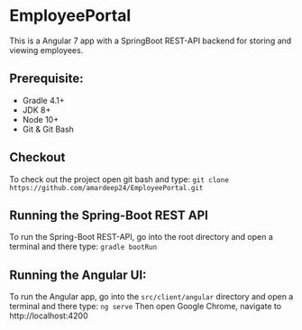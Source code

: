 # EmployeePortal
This is a Angular 7 app with a SpringBoot REST-API backend for storing and viewing employees.

## Prerequisite:

 - Gradle 4.1+ 
 - JDK 8+
 - Node 10+
 - Git & Git Bash

## Checkout

To check out the project open git bash and type:
`git clone https://github.com/amardeep24/EmployeePortal.git`

## Running the Spring-Boot REST API

To run the Spring-Boot REST-API, go into the root directory and open a terminal and there type:
`gradle bootRun`

## Running the Angular UI:

To run the Angular app, go into the `src/client/angular` directory and open a terminal and there type:
`ng serve`
Then open Google Chrome, navigate to http://localhost:4200




